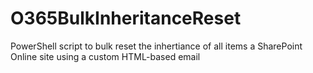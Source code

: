 # O365BulkInheritanceReset
PowerShell script to bulk reset the inhertiance of all items a SharePoint Online site using a custom HTML-based email
